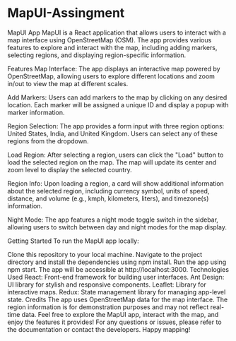 # MapUI-Assingment
MapUI App
MapUI is a React application that allows users to interact with a map interface using OpenStreetMap (OSM). The app provides various features to explore and interact with the map, including adding markers, selecting regions, and displaying region-specific information.

Features
Map Interface: The app displays an interactive map powered by OpenStreetMap, allowing users to explore different locations and zoom in/out to view the map at different scales.

Add Markers: Users can add markers to the map by clicking on any desired location. Each marker will be assigned a unique ID and display a popup with marker information.

Region Selection: The app provides a form input with three region options: United States, India, and United Kingdom. Users can select any of these regions from the dropdown.

Load Region: After selecting a region, users can click the "Load" button to load the selected region on the map. The map will update its center and zoom level to display the selected country.

Region Info: Upon loading a region, a card will show additional information about the selected region, including currency symbol, units of speed, distance, and volume (e.g., kmph, kilometers, liters), and timezone(s) information.

Night Mode: The app features a night mode toggle switch in the sidebar, allowing users to switch between day and night modes for the map display.

Getting Started
To run the MapUI app locally:

Clone this repository to your local machine.
Navigate to the project directory and install the dependencies using npm install.
Run the app using npm start.
The app will be accessible at http://localhost:3000.
Technologies Used
React: Front-end framework for building user interfaces.
Ant Design: UI library for stylish and responsive components.
Leaflet: Library for interactive maps.
Redux: State management library for managing app-level state.
Credits
The app uses OpenStreetMap data for the map interface.
The region information is for demonstration purposes and may not reflect real-time data.
Feel free to explore the MapUI app, interact with the map, and enjoy the features it provides! For any questions or issues, please refer to the documentation or contact the developers. Happy mapping!
